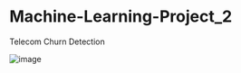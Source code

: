 # Machine-Learning-Project_2
Telecom Churn Detection

![image](https://user-images.githubusercontent.com/96537904/161109808-079b490d-d829-4165-8b20-78ddf574db14.png)


